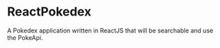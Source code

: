 # ReactPokedex
A Pokedex application written in ReactJS that will be searchable and use the PokeApi. 
